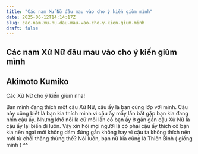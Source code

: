 ```yaml
---
title: "Các nam Xử Nữ đâu mau vào cho ý kiến giùm mình"
date: 2025-06-12T14:14:17Z
slug: cac-nam-xu-nu-dau-mau-vao-cho-y-kien-gium-minh
draft: false
---
```


## Các nam Xử Nữ đâu mau vào cho ý kiến giùm mình

## Akimoto Kumiko

Các Xử Nữ cho ý kiến giùm nha!
 
Bạn mình đang thích một cậu Xử Nữ, cậu ấy là bạn cùng lớp với mình. Cậu này cũng biết là bạn kia thích mình vì cậu ấy mấy lần bắt gặp bạn kia đang nhìn cậu ấy. Nhưng khổ nỗi là cứ mỗi lần cô bạn ấy ở gần gần cậu Xử Nữ là cậu ấy lại biến đi luôn. Vậy xin hỏi mọi người là có phải cậu ấy thích cô bạn kia nên ngại mới không dám đứng gần không hay vì cậu ta không thích nên mới từ chối thẳng thừng thế? Nói luôn, bạn nữ kia cũng là Thiên Bình ( giống mình ) ^^